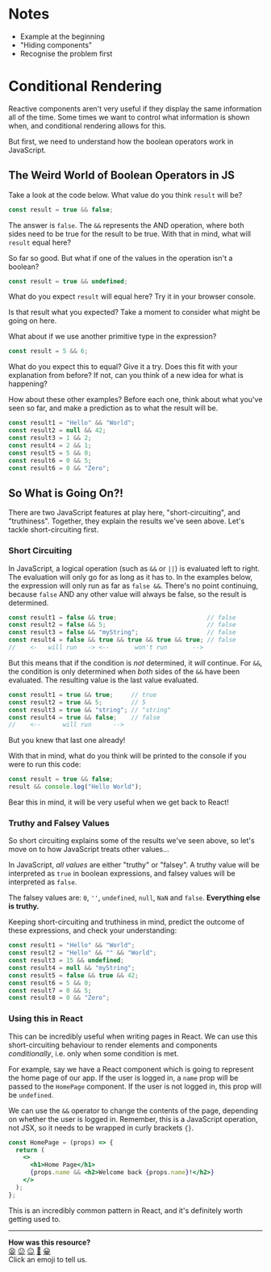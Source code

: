 # Notes

- Example at the beginning
- "Hiding components"
- Recognise the problem first

# Conditional Rendering

Reactive components aren't very useful if they display the same information all
of the time. Some times we want to control what information is shown when, and
conditional rendering allows for this.

But first, we need to understand how the boolean operators work in JavaScript.

## The Weird World of Boolean Operators in JS

Take a look at the code below. What value do you think `result` will be?

```javascript
const result = true && false;
```

The answer is `false`. The `&&` represents the AND operation, where both sides
need to be true for the result to be true. With that in mind, what will `result`
equal here?

So far so good. But what if one of the values in the operation isn't a boolean?

```javascript
const result = true && undefined;
```

What do you expect `result` will equal here? Try it in your browser console.

Is that result what you expected? Take a moment to consider what might be going
on here.

What about if we use another primitive type in the expression?

```javascript
const result = 5 && 6;
```

What do you expect this to equal? Give it a try. Does this fit with your
explanation from before? If not, can you think of a new idea for what is
happening?

How about these other examples? Before each one, think about what you've seen so
far, and make a prediction as to what the result will be.

```javascript
const result1 = "Hello" && "World";
const result2 = null && 42;
const result3 = 1 && 2;
const result4 = 2 && 1;
const result5 = 5 && 0;
const result6 = 0 && 5;
const result6 = 0 && "Zero";
```

## So What is Going On?!

There are two JavaScript features at play here, "short-circuiting", and
"truthiness". Together, they explain the results we've seen above. Let's tackle
short-circuiting first.

### Short Circuiting

In JavaScript, a logical operation (such as `&&` or `||`) is evaluated left to
right. The evaluation will only go for as long as it has to. In the examples
below, the expression will only run as far as `false &&`. There's no point
continuing, because `false` AND any other value will always be false, so the
result is determined.

<!-- prettier-ignore-start -->
```javascript
const result1 = false && true;                         // false
const result2 = false && 5;                            // false
const result3 = false && "myString";                   // false
const result4 = false && true && true && true && true; // false
//    <-   will run   -> <--       won't run       -->
```
<!-- prettier-ignore-end -->

But this means that if the condition is _not_ determined, it _will_ continue.
For `&&`, the condition is only determined when _both_ sides of the `&&` have
been evaluated. The resulting value is the last value evaluated.

<!-- prettier-ignore-start -->
```javascript
const result1 = true && true;     // true
const result2 = true && 5;        // 5
const result3 = true && "string"; // "string"
const result4 = true && false;    // false
//    <--      will run      -->
```
<!-- prettier-ignore-end -->

But you knew that last one already!

With that in mind, what do you think will be printed to the console if you were
to run this code:

```javascript
const result = true && false;
result && console.log("Hello World");
```

Bear this in mind, it will be very useful when we get back to React!

### Truthy and Falsey Values

So short circuiting explains some of the results we've seen above, so let's move
on to how JavaScript treats other values...

In JavaScript, _all values_ are either "truthy" or "falsey". A truthy value will
be interpreted as `true` in boolean expressions, and falsey values will be
interpreted as `false`.

The falsey values are: `0`, `''`, `undefined`, `null`, `NaN` and `false`.
**Everything else is truthy.**

Keeping short-circuiting and truthiness in mind, predict the outcome of these
expressions, and check your understanding:

```javascript
const result1 = "Hello" && "World";
const result2 = "Hello" && "" && "World";
const result3 = 15 && undefined;
const result4 = null && "myString";
const result5 = false && true && 42;
const result6 = 5 && 0;
const result7 = 0 && 5;
const result8 = 0 && "Zero";
```

### Using this in React

This can be incredibly useful when writing pages in React. We can use this
short-circuiting behaviour to render elements and components _conditionally_, i.e.
only when some condition is met.

For example, say we have a React component which is going to represent the home
page of our app. If the user is logged in, a `name` prop will be passed to the
`HomePage` component. If the user is not logged in, this prop will be
`undefined`.

We can use the `&&` operator to change the contents of the page, depending on
whether the user is logged in. Remember, this is a JavaScript operation, not
JSX, so it needs to be wrapped in curly brackets `{}`.

```jsx
const HomePage = (props) => {
  return (
    <>
      <h1>Home Page</h1>
      {props.name && <h2>Welcome back {props.name}!</h2>}
    </>
  );
};
```

This is an incredibly common pattern in React, and it's definitely worth getting
used to.


<!-- BEGIN GENERATED SECTION DO NOT EDIT -->

---

**How was this resource?**  
[😫](https://airtable.com/shrUJ3t7KLMqVRFKR?prefill_Repository=makersacademy%2Fjavascript-react-applications&prefill_File=pills%2Fconditional_rendering.md&prefill_Sentiment=😫) [😕](https://airtable.com/shrUJ3t7KLMqVRFKR?prefill_Repository=makersacademy%2Fjavascript-react-applications&prefill_File=pills%2Fconditional_rendering.md&prefill_Sentiment=😕) [😐](https://airtable.com/shrUJ3t7KLMqVRFKR?prefill_Repository=makersacademy%2Fjavascript-react-applications&prefill_File=pills%2Fconditional_rendering.md&prefill_Sentiment=😐) [🙂](https://airtable.com/shrUJ3t7KLMqVRFKR?prefill_Repository=makersacademy%2Fjavascript-react-applications&prefill_File=pills%2Fconditional_rendering.md&prefill_Sentiment=🙂) [😀](https://airtable.com/shrUJ3t7KLMqVRFKR?prefill_Repository=makersacademy%2Fjavascript-react-applications&prefill_File=pills%2Fconditional_rendering.md&prefill_Sentiment=😀)  
Click an emoji to tell us.

<!-- END GENERATED SECTION DO NOT EDIT -->
